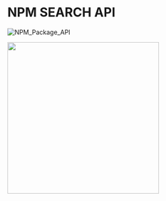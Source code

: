 # NPM SEARCH API


![NPM_Package_API](https://user-images.githubusercontent.com/83179142/193396916-0c4d9bc1-731d-40e6-9499-e9376ee788af.gif)

<img height="340em" src="https://user-images.githubusercontent.com/83179142/193396916-0c4d9bc1-731d-40e6-9499-e9376ee788af.gif">
